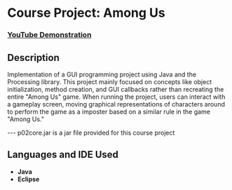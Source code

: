 <h1>Course Project: Among Us</h1>

 ### [YouTube Demonstration](https://www.youtube.com/watch?v=VT_fOi5GEH0)

<h2>Description</h2>
Implementation of a GUI programming project using Java and the Processing library. This project mainly focused on concepts like object initialization, method creation, and GUI callbacks rather than recreating the entire "Among Us" game. When running the project, users can interact with a gameplay screen, moving graphical representations of characters around to perform the game as a imposter based on a similar rule in the game "Among Us."

--- p02core.jar is a jar file provided for this course project
<br />


<h2>Languages and IDE Used</h2>

- <b>Java</b> 
- <b>Eclipse</b>



<!--
 ```diff
- text in red
+ text in green
! text in orange
# text in gray
@@ text in purple (and bold)@@
```
--!>

